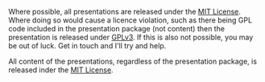 Where possible, all presentations are released under the [MIT License](http://opensource.org/licenses/MIT). Where doing so would cause a licence violation, such as there being GPL code included in the presentation package (not content) then the presentation is released under [GPLv3](http://opensource.org/licenses/GPL-3.0). If this is also not possible, you may be out of luck. Get in touch and I'll try and help.

All content of the presentations, regardless of the presentation package, is released inder the [MIT License](http://opensource.org/licenses/MIT).
